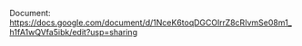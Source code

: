 Document: https://docs.google.com/document/d/1NceK6toqDGCOlrrZ8cRIvmSe08m1_h1fA1wQVfa5ibk/edit?usp=sharing
